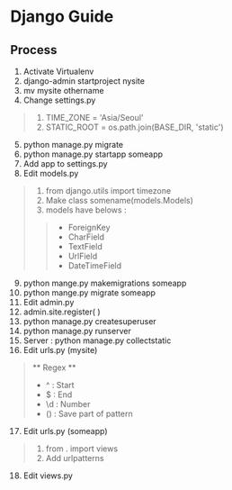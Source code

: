 # Django Guide

## Process

1. Activate Virtualenv
2. django-admin startproject nysite
3. mv mysite othername
4. Change settings.py 
> 1. TIME_ZONE = 'Asia/Seoul'
> 2. STATIC_ROOT = os.path.join(BASE\_DIR, 'static')
5. python manage.py migrate
6. python manage.py startapp someapp
7. Add app to settings.py
8. Edit models.py
> 1. from django.utils import timezone
> 2. Make class somename(models.Models)
> 3. models have belows :
>> * ForeignKey
>> * CharField
>> * TextField
>> * UrlField
>> * DateTimeField
9. python mange.py makemigrations someapp
10. python mange.py migrate someapp
11. Edit admin.py
12. admin.site.register( )
13. python manage.py createsuperuser
14. python manage.py runserver
15. Server : python manage.py collectstatic
16. Edit urls.py (mysite)
> ** Regex **
> * ^ : Start
> * $ : End
> * \d : Number
> * () : Save part of pattern
17. Edit urls.py (someapp)
> 1. from . import views
> 2. Add urlpatterns 
18. Edit views.py